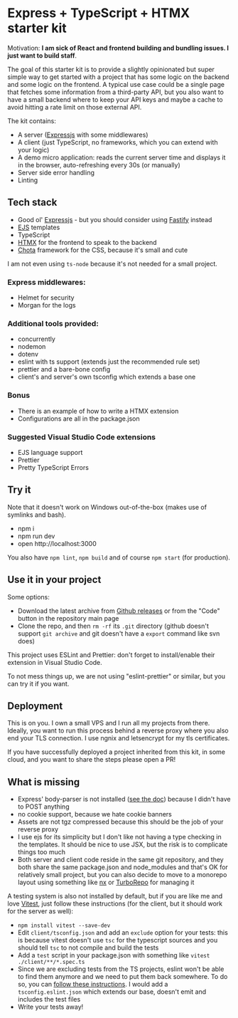 # Express + TypeScript + HTMX starter kit

Motivation: **I am sick of React and frontend building and bundling issues. I just want to build staff**.

The goal of this starter kit is to provide a slightly opinionated but super simple way to get started with a project that has some logic on the backend and some logic on the frontend. A typical use case could be a single page that fetches some information from a third-party API, but you also want to have a small backend where to keep your API keys and maybe a cache to avoid hitting a rate limit on those external API.

The kit contains:
- A server ([Expressjs](https://expressjs.com/) with some middlewares)
- A client (just TypeScript, no frameworks, which you can extend with your logic)
- A demo micro application: reads the current server time and displays it in the browser, auto-refreshing every 30s (or manually)
- Server side error handling
- Linting

## Tech stack
- Good ol' [Expressjs](https://expressjs.com/) - but you should consider using [Fastify](https://fastify.dev/) instead
- [EJS](https://ejs.co/) templates
- TypeScript
- [HTMX](https://htmx.org/) for the frontend to speak to the backend
- [Chota](https://jenil.github.io/chota/) framework for the CSS, because it's small and cute

I am not even using `ts-node` because it's not needed for a small project.

### Express middlewares:
- Helmet for security
- Morgan for the logs

### Additional tools provided:
- concurrently
- nodemon
- dotenv
- eslint with ts support (extends just the recommended rule set)
- prettier and a bare-bone config
- client's and server's own tsconfig which extends a base one

### Bonus
- There is an example of how to write a HTMX extension
- Configurations are all in the package.json

### Suggested Visual Studio Code extensions
- EJS language support
- Prettier
- Pretty TypeScript Errors

## Try it

Note that it doesn't work on Windows out-of-the-box (makes use of symlinks and bash).

- npm i
- npm run dev
- open http://localhost:3000

You also have `npm lint`, `npm build` and of course `npm start` (for production).

## Use it in your project

Some options:

- Download the latest archive from [Github releases](https://github.com/claudioc/node-htmx-ts-starter-kit/releases) or from the "Code" button in the repository main page
- Clone the repo, and then `rm -rf` its `.git` directory (github doesn't support `git archive` and git doesn't have a `export` command like svn does)

This project uses ESLint and Prettier: don't forget to install/enable their extension in Visual Studio Code.

To not mess things up, we are not using "eslint-prettier" or similar, but you can try it if you want.

## Deployment

This is on you. I own a small VPS and I run all my projects from there. Ideally, you want to run this process behind a reverse proxy where you also end your TLS connection. I use ngnix and letsencrypt for my tls certificates.

If you have successfully deployed a project inherited from this kit, in some cloud, and you want to share the steps please open a PR!

## What is missing
- Express' body-parser is not installed ([see the doc](https://expressjs.com/en/resources/middleware/body-parser.html)) because I didn't have to POST anything
- no cookie support, because we hate cookie banners
- Assets are not tgz compressed because this should be the job of your reverse proxy
- I use ejs for its simplicity but I don't like not having a type checking in the templates. It should be nice to use JSX, but the risk is to complicate things too much
- Both server and client code reside in the same git repository, and they both share the same package.json and node_modules and that's OK for relatively small project, but you can also decide to move to a monorepo layout using something like [nx](https://nx.dev/) or [TurboRepo](https://turbo.build/) for managing it

A testing system is also not installed by default, but if you are like me and love [Vitest](https://vitest.dev/), just follow these instructions (for the client, but it should work for the server as well):

- `npm install vitest --save-dev`
- Edit `client/tsconfig.json` and add an `exclude` option for your tests: this is because vitest doesn't use `tsc` for the typescript sources and you should tell `tsc` to not compile and build the tests
- Add a `test` script in your package.json with something like `vitest ./client/**/*.spec.ts`
- Since we are excluding tests from the TS projects, eslint won't be able to find them anymore and we need to put them back somewhere. To do so, you can [follow these instructions](https://typescript-eslint.io/linting/troubleshooting/#i-get-errors-telling-me-eslint-was-configured-to-run--however-that-tsconfig-does-not--none-of-those-tsconfigs-include-this-file). I would add a `tsconfig.eslint.json` which extends our base, doesn't emit and includes the test files
- Write your tests away!
